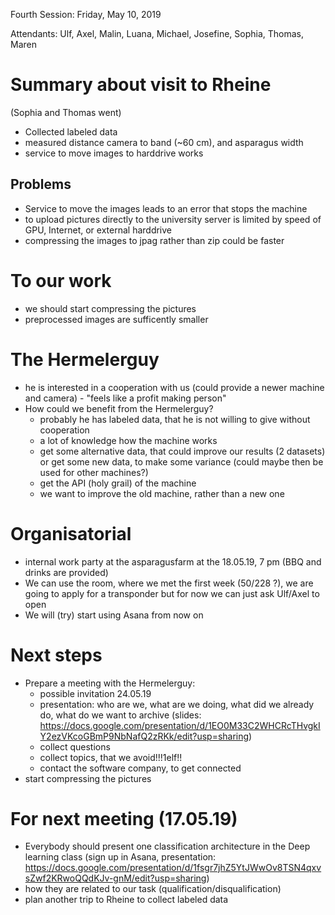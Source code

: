 Fourth Session: Friday, May 10, 2019

Attendants: Ulf, Axel, Malin, Luana, Michael, Josefine, Sophia, Thomas, Maren

# Summary about visit to Rheine
(Sophia and Thomas went)
* Collected labeled data
* measured distance camera to band (~60 cm), and asparagus width
* service to move images to harddrive works

## Problems
* Service to move the images leads to an error that stops the machine
* to upload pictures directly to the university server is limited by speed of GPU, Internet, or external harddrive
* compressing the images to jpag rather than zip could be faster

# To our work
*	we should start compressing the pictures
* preprocessed images are sufficently smaller

# The Hermelerguy
* he is interested in a cooperation with us (could provide a newer machine and camera) - "feels like a profit making person"
* How could we benefit from the Hermelerguy?
  * probably he has labeled data, that he is not willing to give without cooperation
  * a lot of knowledge how the machine works
  * get some alternative data, that could improve our results (2 datasets) or get some new data, to make some variance (could maybe then be used for other machines?)
  * get the API (holy grail) of the machine
  * we want to improve the old machine, rather than a new one

# Organisatorial
*	internal work party at the asparagusfarm at the 18.05.19, 7 pm (BBQ and drinks are provided)
*	We can use the room, where we met the first week (50/228 ?), we are going to apply for a transponder but for now we can just ask Ulf/Axel to open
* We will (try) start using Asana from now on

# Next steps
* Prepare a meeting with the Hermelerguy:
  * possible invitation 24.05.19
  * presentation: who are we, what are we doing, what did we already do, what do we want to archive (slides: https://docs.google.com/presentation/d/1EO0M33C2WHCRcTHvgkIY2ezVKcoGBmP9NbNafQ2zRKk/edit?usp=sharing)
  * collect questions
  * collect topics, that we avoid!!!1elf!!
  * contact the software company, to get connected
* start compressing the pictures

# For next meeting (17.05.19)
*	Everybody should present one classification architecture in the Deep learning class (sign up in Asana, presentation: https://docs.google.com/presentation/d/1fsgr7jhZ5YtJWwOv8TSN4qxvsZwf2KRwoQQdKJv-gnM/edit?usp=sharing)
  * how they are related to our task (qualification/disqualification)
* plan another trip to Rheine to collect labeled data
